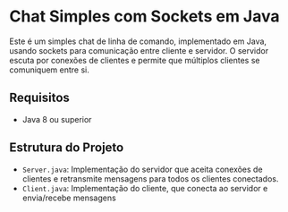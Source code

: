 # Chat Simples com Sockets em Java

Este é um simples chat de linha de comando, implementado em Java, usando sockets para comunicação entre cliente e servidor. O servidor escuta por conexões de clientes e permite que múltiplos clientes se comuniquem entre si.

## Requisitos

- Java 8 ou superior

## Estrutura do Projeto

- `Server.java`: Implementação do servidor que aceita conexões de clientes e retransmite mensagens para todos os clientes conectados.
- `Client.java`: Implementação do cliente, que conecta ao servidor e envia/recebe mensagens
